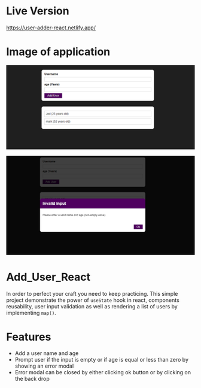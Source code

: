 # Live Version 
https://user-adder-react.netlify.app/

# Image of application
![alt text](https://github.com/jedhabush/Add_User_React/blob/main/add_User1.png)

![alt text](https://github.com/jedhabush/Add_User_React/blob/main/add_User2.png)

# Add_User_React

In order to perfect your craft you need to keep practicing. This simple project demonstrate the power of ```useState``` hook in react, components reusability, user input validation as well as rendering a list of users by implementing  ```map()```.

# Features
- Add a user name and age
- Prompt user if the input is empty or if age is equal or less than zero by showing an error modal
- Error modal can be closed by either clicking ok button or by clicking on the back drop 
